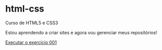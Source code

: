 # html-css
 Curso de HTML5 e CSS3

Estou aprendendo a criar sites e agora vou gerenciar meus repositórios!

<a href="https://gabrielsantos9.github.io/html-css/execicios/ex001/">Executar o exercício 001</a>